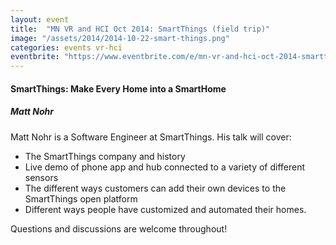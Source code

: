 ```yaml
---
layout: event
title:  "MN VR and HCI Oct 2014: SmartThings (field trip)"
image: "/assets/2014/2014-10-22-smart-things.png"
categories: events vr-hci
eventbrite: "https://www.eventbrite.com/e/mn-vr-and-hci-oct-2014-smartthings-field-trip-tickets-13637256401?aff=ebdsoporgprofile"
---
```


#### SmartThings: Make Every Home into a SmartHome
##### Matt Nohr

Matt Nohr is a Software Engineer at SmartThings. His talk will cover:

- The SmartThings company and history
- Live demo of phone app and hub connected to a variety of different sensors
- The different ways customers can add their own devices to the SmartThings open platform
- Different ways people have customized and automated their homes.

Questions and discussions are welcome throughout!

